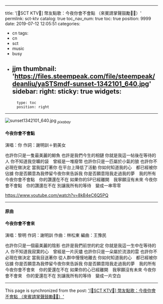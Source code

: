 
---
title: '[🎵SCT KTV🎵] 幣友點歌：今夜你會不會點 （來賓請掌聲鼓勵👏👏）'
permlink: sct-ktv
catalog: true
toc_nav_num: true
toc: true
position: 9999
date: 2019-07-12 12:05:51
categories:
- cn
tags:
- cn
- sct
- music
- busy
- jjm
thumbnail: 'https://files.steempeak.com/file/steempeak/deanliu/yaSTSmdf-sunset-1342101_640.jpg'
sidebar:
    right:
        sticky: true
widgets:
    -
        type: toc
        position: right
---


![sunset1342101_640.jpg](https://files.steempeak.com/file/steempeak/deanliu/yaSTSmdf-sunset-1342101_640.jpg)
<sub>*pixabay*</sub>

#### 今夜你會不會點

演唱：你
作詞：謝明訓＋劉美女

也許你只是一隻最美麗的鯨魚
也許是我們今生的相鏈
你就是我這一帖後在等待的人
你不知道我空曠的袋　曾經是一堆廢幣
也許你只是一匹屬於小氣的狼
也許你不必現在做決定
當我猛盯著你
在平台上降低了活動
你如何知道我的心　都已經被你佔據
你是否願意為我停留今夜你來告訴我
你是否願意陪我走過我的夢　我的所有
今夜你會不會點　你的讚還在不在
如果你的SP已經離開　我寧願沒有未來
今夜你會不會點　你的讚還在不在
別讓我所有的等待　變成一串零零


https://www.youtube.com/watch?v=8kB4eC6Q5PQ

******
#### 原曲

#### 今夜你會不會來

演唱：黎明
作詞：謝明訓
作曲：林松東
編曲：王豫民

也許你只是一個最美麗的陰影
也許是我們前世的約定
你就是我這一生中在等待的人
你不知道我寂寞的心　曾經是一片灰燼
也許你只是一朵屬於流浪的雲
也許你不必現在做決定
當我目送著你
從人群中慢慢地離去
你如何知道我的心　都已經被你佔據
你是否願意為我停留今夜你來告訴我
你是否願意陪我走過我的夢　我的所有
今夜你會不會來　你的愛還在不在
如果你的心已經離開　我寧願沒有未來
今夜你會不會來　你的愛還在不在
別讓我所有的等待　變成一片空白

- - -

This page is synchronized from the post: ['[🎵SCT KTV🎵] 幣友點歌：今夜你會不會點 （來賓請掌聲鼓勵👏👏）'](https://steemit.com/@deanliu/sct-ktv)
